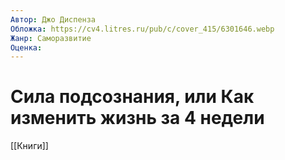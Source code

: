 ```yaml
---
Автор: Джо Диспенза
Обложка: https://cv4.litres.ru/pub/c/cover_415/6301646.webp
Жанр: Саморазвитие
Оценка: 
---
```


# Сила подсознания, или Как изменить жизнь за 4 недели

[[Книги]]